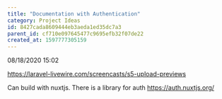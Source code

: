 ```yaml
---
title: "Documentation with Authentication"
category: Project Ideas
id: 8427cada8609444eb3aeda1ed35dc7a3
parent_id: cf710e097645477c9695efb32f07de22
created_at: 1597777305159
---
```


08/18/2020 15:02

https://laravel-livewire.com/screencasts/s5-upload-previews

Can build with nuxtjs. There is a library for auth https://auth.nuxtjs.org/


    